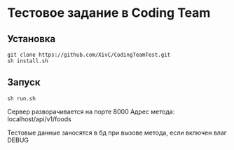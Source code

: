 # Тестовое задание в Coding Team

## Установка
```shell
git clone https://github.com/XivC/CodingTeamTest.git
sh install.sh
```

## Запуск
```shell
sh run.sh
```
Сервер разворачивается на порте 8000
Адрес метода: localhost/api/v1/foods

Тестовые данные заносятся в бд при вызове метода, если включен влаг DEBUG